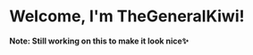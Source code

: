 # Welcome, I'm TheGeneralKiwi! 
**Note: Still working on this to make it look nice✨**


 
<!--- I"m looking forward to collaborate on smaller projects (as someone new to GitHub)
- I'm looking for help with anything honestly, pointers and corrections are more than welcome on any public project.
- Ask me about HTML, CSS, Airtable, etc. (Writing & Art included)

### Currently Working on:
- All things Swift, from fundamentals to simple Xcode apps (as a beginner)
- Advanced Front-End Web Development (Flexbox, Grid, Responsive Layout, etc.)
- As for an actual project, a website to sell my art 
- Writing, with the intention of publishing a novel by the end of this year

### Currently Learning:
- Swift/SwiftUI
- Javascript
- Limba română

You can find me on:
- Codecademy Forum (link)
- Sololearn (link)
- Medium (link)
- Stack Overflow (link)

You can contact me:
- Discord

Fun Fact: I can move my ears-->

<!--
**TheGeneralKiwi/TheGeneralKiwi** is a ✨ _special_ ✨ repository because its `README.md` (this file) appears on your GitHub profile.

Here are some ideas to get you started:

- 🔭 I’m currently working on ...
- 🌱 I’m currently learning ...
- 👯 I’m looking to collaborate on ...
- 🤔 I’m looking for help with ...
- 💬 Ask me about ...
- 📫 How to reach me: ...
- 😄 Pronouns: ...
- ⚡ Fun fact: ...
-->
